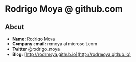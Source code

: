 # Rodrigo Moya @ github.com

## About
* __Name:__ Rodrigo Moya
* __Company email:__ romoya at microsoft.com
* __Twitter__ @rodrigo_moya
* __Blog:__ [http://rodrmoya.github.io](http://rodrmoya.github.io)
